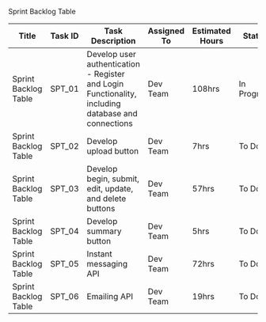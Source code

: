 Sprint Backlog Table

| Title               | Task ID | Task Description                                                                                                  | Assigned To | Estimated Hours | Status       |
|---------------------|---------|------------------------------------------------------------------------------------------------------------------|------------|----------------|-------------|
| Sprint Backlog Table | SPT_01  | Develop user authentication - Register and Login Functionality, including database and connections              | Dev Team   | 108hrs         | In Progress |
| Sprint Backlog Table | SPT_02  | Develop upload button                                                                                           | Dev Team   | 7hrs           | To Do       |
| Sprint Backlog Table | SPT_03  | Develop begin, submit, edit, update, and delete buttons                                                         | Dev Team   | 57hrs          | To Do       |
| Sprint Backlog Table | SPT_04  | Develop summary button                                                                                          | Dev Team   | 5hrs           | To Do       |
| Sprint Backlog Table | SPT_05  | Instant messaging API                                                                                           | Dev Team   | 72hrs          | To Do       |
| Sprint Backlog Table | SPT_06  | Emailing API                                                                                                   | Dev Team   | 19hrs          | To Do       |
